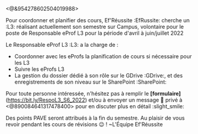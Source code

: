<@&954278602504019988>

Pour coordonner et planifier des cours, Ef'Réussite :EfRussite:  cherche un :L3: réalisant  actuellement son semestre sur Campus, volontaire pour le poste de Responsable eProf L3 pour la période d'avril à juin/juillet 2022 

Le Responsable eProf L3 :L3: a la charge de :
 - Coordonner avec les eProfs la planification de cours si nécessaire pour les L3
 - Suivre les eProfs L3
 - La gestion du dossier dédié à son rôle sur le GDrive :GDrive:, et des enregistrements de son niveau sur le SharePoint :SharePoint: 

Pour toute personne intéressée, n'hésitez pas à remplir le **[formulaire]**(https://bit.ly/RespoL3_S6_2022) et/ou à envoyer un message :speech_balloon: privé à <@890084641317478400> pour en discuter plus en détail :slight_smile:

Des points PAVE seront attribués à la fin du semestre.
Au plaisir de vous revoir pendant les cours de révisions :wink: !
~L'Équipe Ef'Réussite

